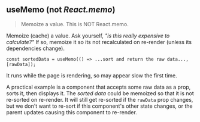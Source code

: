 ﻿## useMemo (not _React.memo_)

> Memoize a value. This is NOT React.memo.

Memoize (cache) a value. Ask yourself, _"is this really expensive to calculate?"_  If so, memoize it so its not recalculated on re-render (unless its dependencies change).

    const sortedData = useMemo(() => ...sort and return the raw data..., [rawData]);

It runs while the page is rendering, so may appear slow the first time.

A practical example is a component that accepts some raw data as a prop, sorts it, then displays it.  The _sorted data_ could be memoized so that it is not re-sorted on re-render.  It will still get re-sorted if the `rawData` prop changes, but we don't want to re-sort if this component's other state changes, or the parent updates causing this component to re-render.
